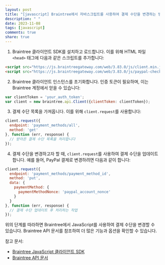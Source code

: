 ```yaml
---
layout: post
title: "[javascript] Braintree에서 자바스크립트를 사용하여 결제 수단을 변경하는 방법은 무엇인가요?"
description: " "
date: 2023-11-08
tags: [javascript]
comments: true
share: true
---
```


1. Braintree 클라이언트 SDK를 설치하고 로드합니다. 이를 위해 HTML 파일 `<head>` 태그에 다음과 같은 스크립트를 추가합니다:
```html
<script src="https://js.braintreegateway.com/web/3.83.0/js/client.min.js"></script>
<script src="https://js.braintreegateway.com/web/3.83.0/js/paypal-checkout.min.js"></script>
```

2. Braintree 클라이언트 인스턴스를 초기화합니다. 인증 토큰이 필요하며, 이는 Braintree 계정에서 얻을 수 있습니다:
```javascript
var clientToken = 'your_auth_token';
var client = new braintree.api.Client({clientToken: clientToken});
```

3. 결제 수단 목록을 가져옵니다. 이를 위해 `client.request`를 사용합니다:
```javascript
client.request({
  endpoint: 'payment_methods/all',
  method: 'get'
}, function (err, response) {
  // 받아온 결제 수단 목록을 처리합니다
});
```

4. 결제 수단을 변경하고자 할 때, `client.request`를 사용하여 결제 수단을 업데이트합니다. 예를 들어, PayPal 결제로 변경하려면 다음과 같이 합니다:
```javascript
client.request({
  endpoint: 'payment_methods/payment_method_id',
  method: 'put',
  data: {
    paymentMethod: {
      paymentMethodNonce: 'paypal_account_nonce'
    }
  }
}, function (err, response) {
  // 결제 수단 업데이트 후 처리하는 작업
});
```

위의 단계를 따라하면 Braintree에서 JavaScript를 사용하여 결제 수단을 변경할 수 있습니다. Braintree API 문서를 참조하여 더 많은 기능과 옵션을 확인할 수 있습니다.

참고 문서: 
- [Braintree JavaScript 클라이언트 SDK](https://developers.braintreepayments.com/guides/client-sdk/javascript/v3)
- [Braintree API 문서](https://developers.braintreepayments.com/reference/request/payment-methods/update)